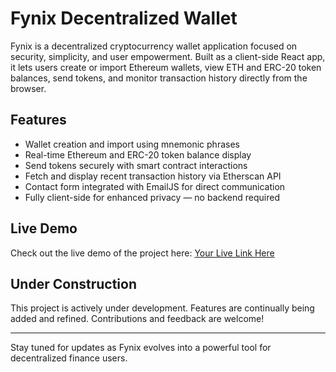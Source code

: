 # Fynix Decentralized Wallet

Fynix is a decentralized cryptocurrency wallet application focused on security, simplicity, and user empowerment. Built as a client-side React app, it lets users create or import Ethereum wallets, view ETH and ERC-20 token balances, send tokens, and monitor transaction history directly from the browser.

## Features

- Wallet creation and import using mnemonic phrases
- Real-time Ethereum and ERC-20 token balance display
- Send tokens securely with smart contract interactions
- Fetch and display recent transaction history via Etherscan API
- Contact form integrated with EmailJS for direct communication
- Fully client-side for enhanced privacy — no backend required

## Live Demo

Check out the live demo of the project here: [Your Live Link Here](https://tushar10-web.github.io/Fynix-Decentralized-Wallet/)

## Under Construction

This project is actively under development. Features are continually being added and refined. Contributions and feedback are welcome!

---

Stay tuned for updates as Fynix evolves into a powerful tool for decentralized finance users.
